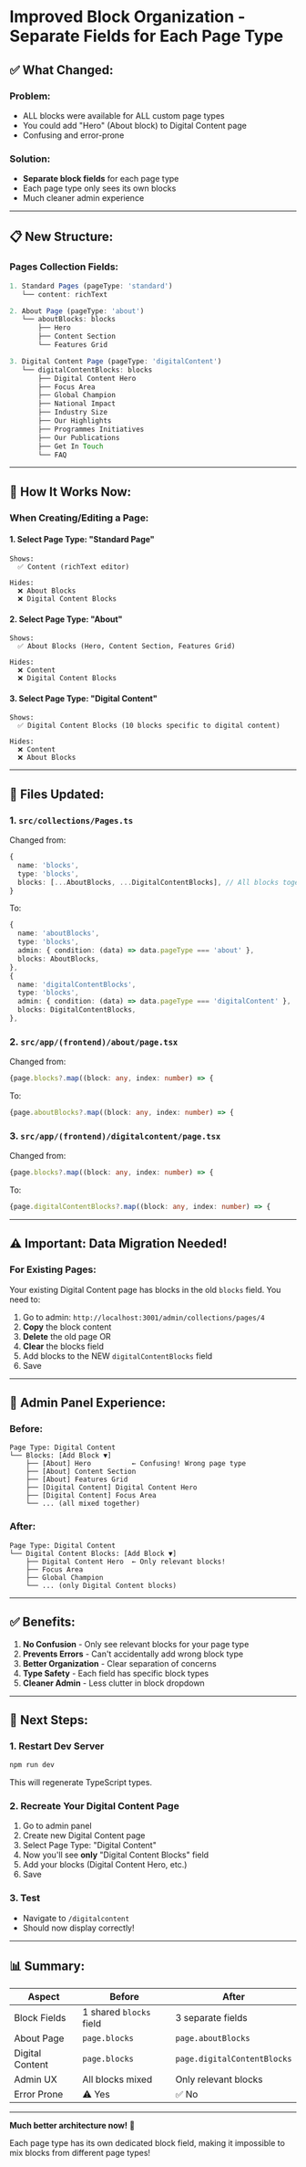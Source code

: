 # Improved Block Organization - Separate Fields for Each Page Type

## ✅ What Changed:

### Problem:
- ALL blocks were available for ALL custom page types
- You could add "Hero" (About block) to Digital Content page
- Confusing and error-prone

### Solution:
- **Separate block fields** for each page type
- Each page type only sees its own blocks
- Much cleaner admin experience

---

## 📋 New Structure:

### Pages Collection Fields:

```typescript
1. Standard Pages (pageType: 'standard')
   └── content: richText

2. About Page (pageType: 'about')
   └── aboutBlocks: blocks
       ├── Hero
       ├── Content Section
       └── Features Grid

3. Digital Content Page (pageType: 'digitalContent')
   └── digitalContentBlocks: blocks
       ├── Digital Content Hero
       ├── Focus Area
       ├── Global Champion
       ├── National Impact
       ├── Industry Size
       ├── Our Highlights
       ├── Programmes Initiatives
       ├── Our Publications
       ├── Get In Touch
       └── FAQ
```

---

## 🎯 How It Works Now:

### When Creating/Editing a Page:

#### 1. Select Page Type: "Standard Page"
```
Shows:
  ✅ Content (richText editor)

Hides:
  ❌ About Blocks
  ❌ Digital Content Blocks
```

#### 2. Select Page Type: "About"
```
Shows:
  ✅ About Blocks (Hero, Content Section, Features Grid)

Hides:
  ❌ Content
  ❌ Digital Content Blocks
```

#### 3. Select Page Type: "Digital Content"
```
Shows:
  ✅ Digital Content Blocks (10 blocks specific to digital content)

Hides:
  ❌ Content
  ❌ About Blocks
```

---

## 🔧 Files Updated:

### 1. **`src/collections/Pages.ts`**
Changed from:
```typescript
{
  name: 'blocks',
  type: 'blocks',
  blocks: [...AboutBlocks, ...DigitalContentBlocks], // All blocks together
}
```

To:
```typescript
{
  name: 'aboutBlocks',
  type: 'blocks',
  admin: { condition: (data) => data.pageType === 'about' },
  blocks: AboutBlocks,
},
{
  name: 'digitalContentBlocks',
  type: 'blocks',
  admin: { condition: (data) => data.pageType === 'digitalContent' },
  blocks: DigitalContentBlocks,
},
```

### 2. **`src/app/(frontend)/about/page.tsx`**
Changed from:
```typescript
{page.blocks?.map((block: any, index: number) => {
```

To:
```typescript
{page.aboutBlocks?.map((block: any, index: number) => {
```

### 3. **`src/app/(frontend)/digitalcontent/page.tsx`**
Changed from:
```typescript
{page.blocks?.map((block: any, index: number) => {
```

To:
```typescript
{page.digitalContentBlocks?.map((block: any, index: number) => {
```

---

## ⚠️ Important: Data Migration Needed!

### For Existing Pages:

Your existing Digital Content page has blocks in the old `blocks` field. You need to:

1. Go to admin: `http://localhost:3001/admin/collections/pages/4`
2. **Copy** the block content
3. **Delete** the old page OR
4. **Clear** the blocks field
5. Add blocks to the NEW `digitalContentBlocks` field
6. Save

---

## 🎨 Admin Panel Experience:

### Before:
```
Page Type: Digital Content
└── Blocks: [Add Block ▼]
    ├── [About] Hero          ← Confusing! Wrong page type
    ├── [About] Content Section
    ├── [About] Features Grid
    ├── [Digital Content] Digital Content Hero
    ├── [Digital Content] Focus Area
    └── ... (all mixed together)
```

### After:
```
Page Type: Digital Content
└── Digital Content Blocks: [Add Block ▼]
    ├── Digital Content Hero  ← Only relevant blocks!
    ├── Focus Area
    ├── Global Champion
    └── ... (only Digital Content blocks)
```

---

## ✅ Benefits:

1. **No Confusion** - Only see relevant blocks for your page type
2. **Prevents Errors** - Can't accidentally add wrong block type
3. **Better Organization** - Clear separation of concerns
4. **Type Safety** - Each field has specific block types
5. **Cleaner Admin** - Less clutter in block dropdown

---

## 🚀 Next Steps:

### 1. Restart Dev Server
```bash
npm run dev
```
This will regenerate TypeScript types.

### 2. Recreate Your Digital Content Page
1. Go to admin panel
2. Create new Digital Content page
3. Select Page Type: "Digital Content"
4. Now you'll see **only** "Digital Content Blocks" field
5. Add your blocks (Digital Content Hero, etc.)
6. Save

### 3. Test
- Navigate to `/digitalcontent`
- Should now display correctly!

---

## 📊 Summary:

| Aspect | Before | After |
|--------|--------|-------|
| Block Fields | 1 shared `blocks` field | 3 separate fields |
| About Page | `page.blocks` | `page.aboutBlocks` |
| Digital Content | `page.blocks` | `page.digitalContentBlocks` |
| Admin UX | All blocks mixed | Only relevant blocks |
| Error Prone | ⚠️ Yes | ✅ No |

---

**Much better architecture now!** 🎉

Each page type has its own dedicated block field, making it impossible to mix blocks from different page types!
